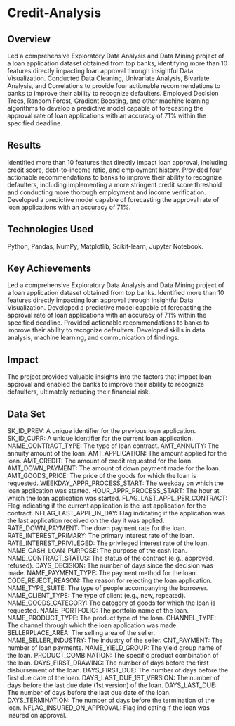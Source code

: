 # Credit-Analysis


## **Overview**
Led a comprehensive Exploratory Data Analysis and Data Mining project of a loan application dataset obtained from top banks, identifying more than 10 features directly impacting loan approval through insightful Data Visualization. Conducted Data Cleaning, Univariate Analysis, Bivariate Analysis, and Correlations to provide four actionable recommendations to banks to improve their ability to recognize defaulters. Employed Decision Trees, Random Forest, Gradient Boosting, and other machine learning algorithms to develop a predictive model capable of forecasting the approval rate of loan applications with an accuracy of 71% within the specified deadline.

## **Results**
Identified more than 10 features that directly impact loan approval, including credit score, debt-to-income ratio, and employment history. Provided four actionable recommendations to banks to improve their ability to recognize defaulters, including implementing a more stringent credit score threshold and conducting more thorough employment and income verification. Developed a predictive model capable of forecasting the approval rate of loan applications with an accuracy of 71%.

## **Technologies Used**
Python, Pandas, NumPy, Matplotlib, Scikit-learn, Jupyter Notebook.

## **Key Achievements**

Led a comprehensive Exploratory Data Analysis and Data Mining project of a loan application dataset obtained from top banks.
Identified more than 10 features directly impacting loan approval through insightful Data Visualization.
Developed a predictive model capable of forecasting the approval rate of loan applications with an accuracy of 71% within the specified deadline.
Provided actionable recommendations to banks to improve their ability to recognize defaulters.
Developed skills in data analysis, machine learning, and communication of findings.

## **Impact**
The project provided valuable insights into the factors that impact loan approval and enabled the banks to improve their ability to recognize defaulters, ultimately reducing their financial risk.

## **Data Set**
SK_ID_PREV: A unique identifier for the previous loan application.
SK_ID_CURR: A unique identifier for the current loan application.
NAME_CONTRACT_TYPE: The type of loan contract.
AMT_ANNUITY: The annuity amount of the loan.
AMT_APPLICATION: The amount applied for the loan.
AMT_CREDIT: The amount of credit requested for the loan.
AMT_DOWN_PAYMENT: The amount of down payment made for the loan.
AMT_GOODS_PRICE: The price of the goods for which the loan is requested.
WEEKDAY_APPR_PROCESS_START: The weekday on which the loan application was started.
HOUR_APPR_PROCESS_START: The hour at which the loan application was started.
FLAG_LAST_APPL_PER_CONTRACT: Flag indicating if the current application is the last application for the contract.
NFLAG_LAST_APPL_IN_DAY: Flag indicating if the application was the last application received on the day it was applied.
RATE_DOWN_PAYMENT: The down payment rate for the loan.
RATE_INTEREST_PRIMARY: The primary interest rate of the loan.
RATE_INTEREST_PRIVILEGED: The privileged interest rate of the loan.
NAME_CASH_LOAN_PURPOSE: The purpose of the cash loan.
NAME_CONTRACT_STATUS: The status of the contract (e.g., approved, refused).
DAYS_DECISION: The number of days since the decision was made.
NAME_PAYMENT_TYPE: The payment method for the loan.
CODE_REJECT_REASON: The reason for rejecting the loan application.
NAME_TYPE_SUITE: The type of people accompanying the borrower.
NAME_CLIENT_TYPE: The type of client (e.g., new, repeated).
NAME_GOODS_CATEGORY: The category of goods for which the loan is requested.
NAME_PORTFOLIO: The portfolio name of the loan.
NAME_PRODUCT_TYPE: The product type of the loan.
CHANNEL_TYPE: The channel through which the loan application was made.
SELLERPLACE_AREA: The selling area of the seller.
NAME_SELLER_INDUSTRY: The industry of the seller.
CNT_PAYMENT: The number of loan payments.
NAME_YIELD_GROUP: The yield group name of the loan.
PRODUCT_COMBINATION: The specific product combination of the loan.
DAYS_FIRST_DRAWING: The number of days before the first disbursement of the loan.
DAYS_FIRST_DUE: The number of days before the first due date of the loan.
DAYS_LAST_DUE_1ST_VERSION: The number of days before the last due date (1st version) of the loan.
DAYS_LAST_DUE: The number of days before the last due date of the loan.
DAYS_TERMINATION: The number of days before the termination of the loan.
NFLAG_INSURED_ON_APPROVAL: Flag indicating if the loan was insured on approval.    
